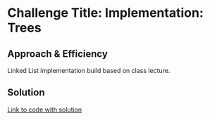 # Challenge Title: Implementation: Trees

## Approach & Efficiency

Linked List implementation build based on class lecture.

## Solution

[Link to code with solution](./index.js)
